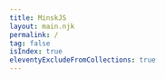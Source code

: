 ```yaml
---
title: MinskJS
layout: main.njk
permalink: /
tag: false
isIndex: true
eleventyExcludeFromCollections: true
---
```

